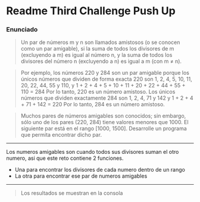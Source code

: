 # Readme Third Challenge Push Up

### Enunciado
> Un par de números m y n son llamados amistosos (o se conocen como un par amigable), si la suma
de todos los divisores de m (excluyendo a m) es igual al número n, y la suma de todos los divisores
del número n (excluyendo a n) es igual a m (con m ≠ n).

> Por ejemplo, los números 220 y 284 son un par amigable porque los únicos números que dividen
de forma exacta 220 son 1, 2, 4, 5, 10, 11, 20, 22, 44, 55 y 110, y 1 + 2 + 4 + 5 + 10 + 11 + 20 + 22 +
44 + 55 + 110 = 284
Por lo tanto, 220 es un número amistoso. Los únicos números que dividen exactamente 284 son 1,
2, 4, 71 y 142 y 1 + 2 + 4 + 71 + 142 = 220
Por lo tanto, 284 es un número amistoso.

> Muchos pares de números amigables son conocidos; sin embargo, sólo uno de los pares (220, 284)
tiene valores menores que 1000. El siguiente par está en el rango [1000, 1500].
Desarrolle un programa que permita encontrar dicho par.

-------------------------------------------------------------

Los numeros amigables son cuando todos sus divisores suman el otro numero, asi que este reto contiene 2 funciones.
* Una para encontrar los divisores de cada numero dentro de un rango
* La otra para encontrar ese par de numeros amigables

-------------------------------------------------------------

> Los resultados se muestran en la consola